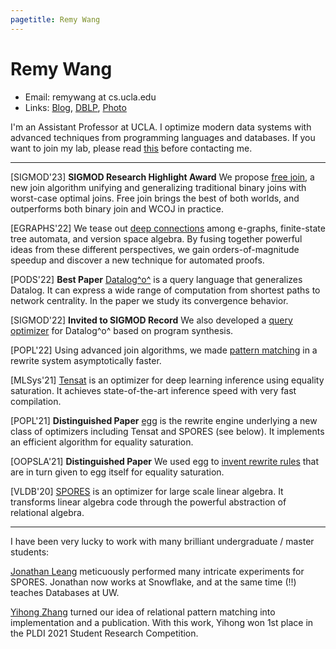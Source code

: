 ```yaml
---
pagetitle: Remy Wang
---
```


# Remy Wang

- Email: remywang at cs.ucla.edu
- Links: [Blog](./blog/index.html), [DBLP](https://dblp.org/pid/185/9964.html), [Photo](./imgs/remy.jpg)

I'm an Assistant Professor at UCLA.
I optimize modern data systems with advanced techniques from programming languages and databases. 
If you want to join my lab, please read [this](projects.html) before contacting me.

___

[SIGMOD'23] **SIGMOD Research Highlight Award** We propose [free join](https://arxiv.org/abs/2301.10841), a new join algorithm unifying and generalizing traditional binary joins with worst-case optimal joins. Free join brings the best of both worlds, and outperforms both binary join and WCOJ in practice.

[EGRAPHS'22] We tease out [deep connections](https://remy.wang/reports/dfta.pdf) among e-graphs, finite-state tree automata, and version space algebra. By fusing together powerful ideas from these different perspectives, we gain orders-of-magnitude speedup and discover a new technique for automated proofs.

[PODS'22] **Best Paper** [Datalog^o^](https://arxiv.org/abs/2105.14435) is a query language that generalizes Datalog. It can express a wide range of computation from shortest paths to network centrality. In the paper we study its convergence behavior.

[SIGMOD'22] **Invited to SIGMOD Record** We also developed a [query optimizer](https://arxiv.org/abs/2202.10390) for Datalog^o^ based on program synthesis.

[POPL'22] Using advanced join algorithms, we made [pattern matching](https://arxiv.org/abs/2108.02290) in a rewrite system asymptotically faster.

[MLSys'21] [Tensat](https://github.com/uwplse/tensat) is an optimizer for deep learning inference using equality saturation. It achieves state-of-the-art inference speed with very fast compilation.

[POPL'21] **Distinguished Paper** [egg](https://egraphs-good.github.io/) is the rewrite engine underlying a new class of optimizers including Tensat and SPORES (see below). It implements an efficient algorithm for equality saturation.

[OOPSLA'21] **Distinguished Paper** We used egg to [invent rewrite rules](https://dl.acm.org/doi/10.1145/3485496) that are in turn given to egg itself for equality saturation.

[VLDB'20] [SPORES](https://dl.acm.org/doi/10.14778/3407790.3407799) is an optimizer for large scale linear algebra. It transforms linear algebra code through the powerful abstraction of relational algebra.

___

I have been very lucky to work with many brilliant undergraduate / master students:

[Jonathan Leang](https://www.linkedin.com/in/jleang) meticuously performed many intricate experiments for SPORES. Jonathan now works at Snowflake, and at the same time (!!) teaches Databases at UW.

[Yihong Zhang](https://effect.systems/) turned our idea of relational pattern matching into implementation and a publication. With this work, Yihong won 1st place in the PLDI 2021 Student Research Competition.
